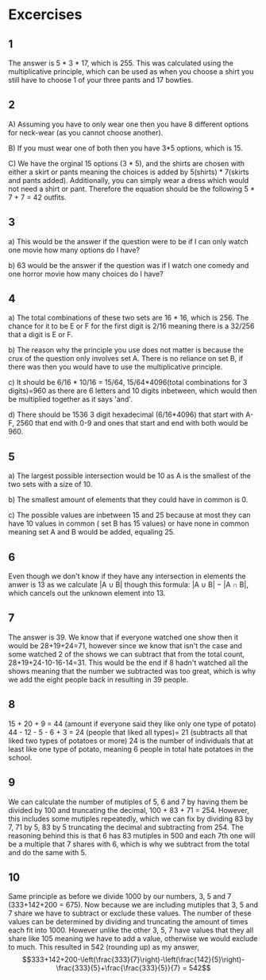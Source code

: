 # Excercises

## 1

The answer is 5 * 3 * 17, which is 255. This was calculated using the multiplicative principle, which can be used as when you choose a shirt you still have to choose 1 of your three pants and 17 bowties.

## 2

A) Assuming you have to only wear one then you have 8 different options for neck-wear (as you cannot choose another).

B) If you must wear one of both then you have 3*5 options, which is 15.

C) We have the orginal 15 options (3 * 5), and the shirts are chosen with either a skirt or pants meaning the choices is added by 5(shirts) * 7(skirts and pants added). Additionally, you can simply wear a dress which would not need a shirt or pant. Therefore the equation should be the following 5 * 7 + 7 = 42 outfits.

## 3

a) This would be the answer if the question were to be if I can only watch one movie how many options do I have?

b) 63 would be the answer if the question was if I watch one comedy and one horror movie how many choices do I have?

## 4

a) The total combinations of these two sets are 16 * 16, which is 256. The chance for it to be E or F for the first digit is 2/16 meaning there is a 32/256 that a digit is E or F.

b) The reason why the principle you use does not matter is because the crux of the question only involves set A. There is no reliance on set B, if there was then you would have to use the multiplicative principle.

c) It should be 6/16 * 10/16 = 15/64, 15/64*4096(total combinations for 3 digits)=960 as there are 6 letters and 10 digits inbetween, which would then be multiplied together as it says 'and'.

d) There should be 1536 3 digit hexadecimal (6/16*4096) that start with A-F, 2560 that end with 0-9 and ones that start and end with both would be 960.

## 5

a) The largest possible intersection would be 10 as A is the smallest of the two sets with a size of 10.

b) The smallest amount of elements that they could have in common is 0.

c) The possible values are inbetween 15 and 25 because at most they can have 10 values in common ( set B has 15 values) or have none in common meaning set A and B would be added, equaling 25.

## 6

Even though we don't know if they have any intersection in elements the anwer is 13 as we calculate |A ∪ B| though this formula: |A ∪ B| − |A ∩ B|, which cancels out the unknown element into 13.

## 7
The answer is 39. We know that if everyone watched one show then it would be 28+19+24=71, however since we know that isn't the case and some watched 2 of the shows we can subtract that from the total count, 28+19+24-10-16-14=31. This would be the end if 8 hadn't watched all the shows meaning that the number we subtracted was too great, which is why we add the eight people back in resulting in 39 people.

## 8

15 + 20 + 9 = 44 (amount if everyone said they like only one type of potato)
44 - 12 - 5 - 6 + 3 = 24 (people that liked all types)= 21 (subtracts all that liked two types of potatoes or more)
24 is the number of individuals that at least like one type of potato, meaning 6 people in total hate potatoes in the school.

## 9
We can calculate the number of mutiples of 5, 6 and 7 by having them be divided by 100 and truncating the decimal, 100 + 83 + 71 = 254. However, this includes some mutiples repeatedly, which we can fix by dividing 83 by 7, 71 by 5, 83 by 5 truncating the decimal and subtracting from 254. The reasoning behind this is that 6 has 83 mutiples in 500 and each 7th one will be a multiple that 7 shares with 6, which is why we subtract from the total and do the same with 5. 

## 10 
Same principle as before we divide 1000 by our numbers, 3, 5 and 7 (333+142+200 = 675). Now because we are including mutiples that 3, 5 and 7 share we have to subtract or exclude these values. The number of these values can be determined by dividing and truncating the amount of times each fit into 1000. However unlike the other 3, 5, 7 have values that they all share like 105 meaning we have to add a value, otherwise we would exclude to much. This resulted in 542 (rounding up) as my answer, $$333+142+200-\left(\frac{333}{7}\right)-\left(\frac{142}{5}\right)-\frac{333}{5}+\frac{\frac{333}{5}}{7} = 542$$